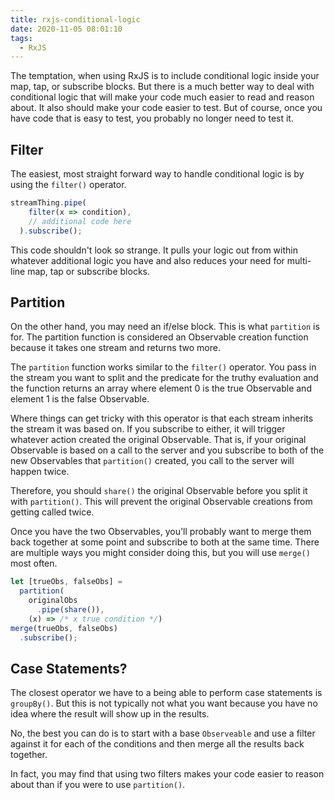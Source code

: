 ```yaml
---
title: rxjs-conditional-logic
date: 2020-11-05 08:01:10
tags:
  - RxJS
---
```


The temptation, when using RxJS is to include conditional logic inside your map, tap, or subscribe blocks.  But there is a much better way to deal with conditional logic that will make your code much easier to read and reason about. It also should make your code easier to test. But of course, once you have code that is easy to test, you probably no longer need to test it.

## Filter

The easiest, most straight forward way to handle conditional logic is by using the `filter()` operator.

``` typescript
streamThing.pipe(
    filter(x => condition),
    // additional code here
  ).subscribe();
```

This code shouldn't look so strange.  It pulls your logic out from within whatever additional logic you have and also reduces your need for multi-line map, tap or subscribe blocks.

## Partition

On the other hand, you may need an if/else block.  This is what `partition` is for.  The partition function is considered an Observable creation function because it takes one stream and returns two more.

The `partition` function works similar to the `filter()` operator.  You pass in the stream you want to split and the predicate for the truthy evaluation and the function returns an array where element 0 is the true Observable and element 1 is the false Observable.

Where things can get tricky with this operator is that each stream inherits the stream it was based on.  If you subscribe to either, it will trigger whatever action created the original Observable.  That is, if your original Observable is based on a call to the server and you subscribe to both of the new Observables that `partition()` created, you call to the server will happen twice.

Therefore, you should `share()` the original Observable before you split it with `partition()`.  This will prevent the original Observable creations from getting called twice.

Once you have the two Observables, you'll probably want to merge them back together at some point and subscribe to both at the same time.  There are multiple ways you might consider doing this, but you will use `merge()` most often.

``` typescript
let [trueObs, falseObs] =
  partition(
    originalObs
      .pipe(share()),
    (x) => /* x true condition */)
merge(trueObs, falseObs)
  .subscribe();
```

## Case Statements?

The closest operator we have to a being able to perform case statements is `groupBy()`. But this is not typically not what you want because you have no idea where the result will show up in the results.

No, the best you can do is to start with a base `Observeable` and use a filter against it for each of the conditions and then merge all the results back together.

In fact, you may find that using two filters makes your code easier to reason about than if you were to use `partition()`.
